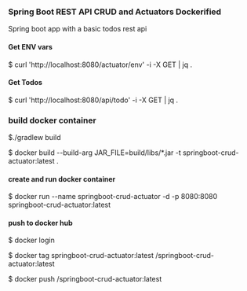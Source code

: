 ### Spring Boot REST API CRUD and Actuators Dockerified

Spring boot app with a basic todos rest api



#### Get ENV vars

$ curl 'http://localhost:8080/actuator/env' -i -X GET | jq .

#### Get Todos

$ curl 'http://localhost:8080/api/todo' -i -X GET | jq .


### build docker container
$./gradlew build

$ docker build --build-arg JAR_FILE=build/libs/\*.jar -t springboot-crud-actuator:latest .


#### create and run docker container
$ docker run --name springboot-crud-actuator -d -p 8080:8080 springboot-crud-actuator:latest


#### push to docker hub
$ docker login

$ docker tag springboot-crud-actuator:latest <username>/springboot-crud-actuator:latest

$ docker push <username>/springboot-crud-actuator:latest